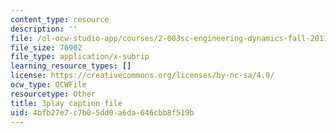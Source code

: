 ```yaml
---
content_type: resource
description: ''
file: /ol-ocw-studio-app/courses/2-003sc-engineering-dynamics-fall-2011/4bfb27e7c7b05dd0a6da646cbb8f519b_tm51lwadMOc.vtt
file_size: 76902
file_type: application/x-subrip
learning_resource_types: []
license: https://creativecommons.org/licenses/by-nc-sa/4.0/
ocw_type: OCWFile
resourcetype: Other
title: 3play caption file
uid: 4bfb27e7-c7b0-5dd0-a6da-646cbb8f519b
---
```

